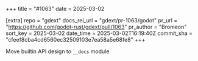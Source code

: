+++
title = "#1063"
date = 2025-03-02

[extra]
repo = "gdext"
docs_rel_url = "gdext/pr-1063/godot"
pr_url = "https://github.com/godot-rust/gdext/pull/1063"
pr_author = "Bromeon"
sort_key = 2025-03-02
date_time = 2025-03-02T16:19:40Z
commit_sha = "cfeef8cba4cd6560ec32509103e7ea58a5e68fe8"
+++

Move builtin API design to `__docs` module
